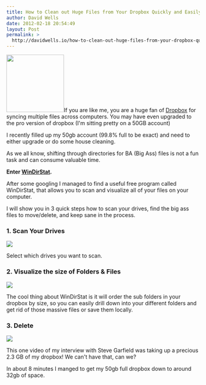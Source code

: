 ```yaml
---
title: How to Clean out Huge Files from Your Dropbox Quickly and Easily (On Windows)
author: David Wells
date: 2012-02-18 20:54:49
layout: Post
permalink: >
  http://davidwells.io/how-to-clean-out-huge-files-from-your-dropbox-quickly-and-easily-on-windows/
---
```

<img class="alignright size-thumbnail wp-image-4066" title="dropbox" src="http://www.davidwells.tv/wp-content/uploads/2012/02/dropbox-150x150.png" alt="" width="150" height="150" />If you are like me, you are a huge fan of <a href="http://db.tt/YG20S45">Dropbox</a> for syncing multiple files across computers. You may have even upgraded to the pro version of dropbox (I'm sitting pretty on a 50GB account)
<div class="LessonContent">
<div class="LessonSummary">

I recently filled up my 50gb account (99.8% full to be exact) and need to either upgrade or do some house cleaning.

As we all know, shifting through directories for BA (Big Ass) files is not a fun task and can consume valuable time.

<strong>Enter <a href="http://windirstat.info/">WinDirStat</a>.</strong>

After some googling I managed to find a useful free program called WinDirStat, that allows you to scan and visualize all of your files on your computer.

I will show you in 3 quick steps how to scan your drives, find the big ass files to move/delete, and keep sane in the process.

</div>
<div class="LessonStep top">
<h3 class="StepTitle">1. Scan Your Drives</h3>
<div class="StepImage"> <img src="http://www.davidwells.tv/wp-content/uploads/2012/02/scan-directories-for-size.png"/></div>
<div class="StepInstructions">

Select which drives you want to scan.

</div>
</div>
<div class="LessonStep top">
<h3 class="StepTitle">2. Visualize the size of Folders &amp; Files</h3>
<div class="StepImage"> <img src="http://www.davidwells.tv/wp-content/uploads/2012/02/Visualize-the-size-of-Folders-Files.png"/></div>
<div class="StepInstructions">

The cool thing about WinDirStat is it will order the sub folders in your dropbox by size, so you can easily drill down into your different folders and get rid of those massive files or save them locally.

</div>
</div>
<div class="LessonStep top">
<h3 class="StepTitle">3. Delete</h3>
<div class="StepImage"> <img src="http://www.davidwells.tv/wp-content/uploads/2012/02/delete-dropbox-files-quickly.png"/></div>
<div class="StepInstructions">

This one video of my interview with Steve Garfield was taking up a precious 2.3 GB of my dropbox! We can't have that, can we?

In about 8 minutes I manged to get my 50gb full dropbox down to around 32gb of space.

</div>
</div>
</div>
&nbsp;

